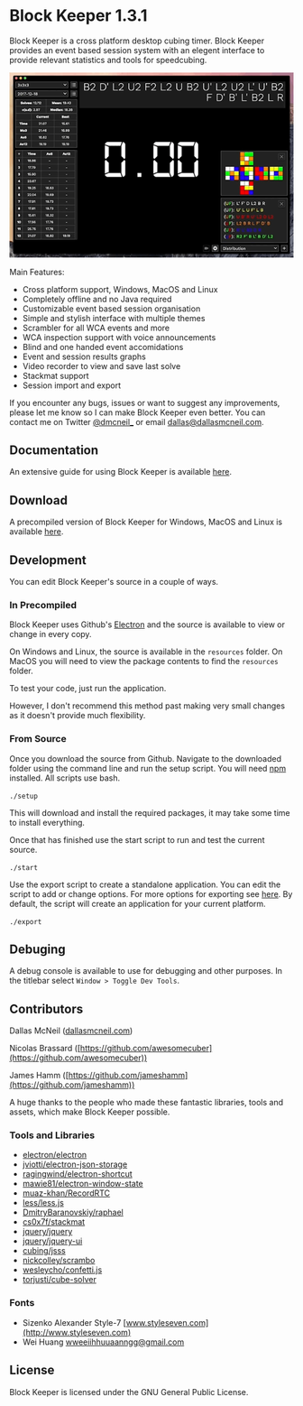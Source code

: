 # Block Keeper 1.3.1

Block Keeper is a cross platform desktop cubing timer. Block Keeper provides an event based session system with an elegent interface to provide relevant statistics and tools for speedcubing.

![alt text](https://github.com/DallasMcNeil/Block-Keeper/blob/master/docs/images/blockkeeper.gif)

Main Features:

- Cross platform support, Windows, MacOS and Linux
- Completely offline and no Java required
- Customizable event based session organisation
- Simple and stylish interface with multiple themes
- Scrambler for all WCA events and more
- WCA inspection support with voice announcements
- Blind and one handed event accomidations
- Event and session results graphs
- Video recorder to view and save last solve
- Stackmat support
- Session import and export

If you encounter any bugs, issues or want to suggest any improvements, please let me know so I can make Block Keeper even better. You can contact me on Twitter [@dmcneil_](https://twitter.com/dmcneil_) or email [dallas@dallasmcneil.com](mailto:dallas@dallasmcneil.com).

## Documentation

An extensive guide for using Block Keeper is available [here](https://dallasmcneil.com/projects/blockkeeper/guide).
  
## Download

A precompiled version of Block Keeper for Windows, MacOS and Linux is available [here](http://dallasmcneil.com/projects/blockkeeper).

## Development

You can edit Block Keeper's source in a couple of ways.

### In Precompiled

Block Keeper uses Github's [Electron](https://electron.atom.io) and the source is available to view or change in every copy. 

On Windows and Linux, the source is available in the `resources` folder. On MacOS you will need to view the package contents to find the `resources` folder.

To test your code, just run the application.

However, I don't recommend this method past making very small changes as it doesn't provide much flexibility.

### From Source

Once you download the source from Github. Navigate to the downloaded folder using the command line and run the setup script. You will need [npm](https://www.npmjs.com/get-npm) installed. All scripts use bash.

`./setup`

This will download and install the required packages, it may take some time to install everything. 

Once that has finished use the start script to run and test the current source.

`./start`

Use the export script to create a standalone application. You can edit the script to add or change options. For more options for exporting see [here](https://github.com/electron-userland/electron-packager/blob/master/docs/api.md). By default, the script will create an application for your current platform.

`./export`

## Debuging

A debug console is available to use for debugging and other purposes. In the titlebar select `Window > Toggle Dev Tools`.

## Contributors

Dallas McNeil ([dallasmcneil.com](https://dallasmcneil.com))

Nicolas Brassard ([https://github.com/awesomecuber](https://github.com/awesomecuber))

James Hamm ([https://github.com/jameshamm](https://github.com/jameshamm))

A huge thanks to the people who made these fantastic libraries, tools and assets, which make Block Keeper possible.

### Tools and Libraries

- [electron/electron](https://github.com/electron/electron) 
- [jviotti/electron-json-storage](https://github.com/jviotti/electron-json-storage)
- [ragingwind/electron-shortcut](https://github.com/ragingwind/electron-shortcut)
- [mawie81/electron-window-state](https://github.com/mawie81/electron-window-state)
- [muaz-khan/RecordRTC](https://github.com/muaz-khan/RecordRTC)
- [less/less.js](https://github.com/less/less.js)
- [DmitryBaranovskiy/raphael](https://github.com/DmitryBaranovskiy/raphael)
- [cs0x7f/stackmat](https://github.com/cs0x7f/stackmat)
- [jquery/jquery](https://github.com/jquery/jquery)
- [jquery/jquery-ui](https://github.com/jquery/jquery-ui)
- [cubing/jsss](https://github.com/cubing/jsss)
- [nickcolley/scrambo](https://github.com/nickcolley/scrambo)
- [wesleycho/confetti.js](https://github.com/wesleycho/confetti.js/)
- [torjusti/cube-solver](https://github.com/torjusti/cube-solver)

### Fonts

- Sizenko Alexander Style-7 [www.styleseven.com](http://www.styleseven.com)
- Wei Huang [wweeiihhuuaanngg@gmail.com](mailto:wweeiihhuuaanngg@gmail.com)

## License

Block Keeper is licensed under the GNU General Public License.
